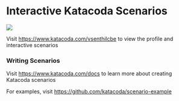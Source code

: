 # Interactive Katacoda Scenarios

[![](http://shields.katacoda.com/katacoda/vsenthilcbe/count.svg)](https://www.katacoda.com/vsenthilcbe "Get your profile on Katacoda.com")

Visit https://www.katacoda.com/vsenthilcbe to view the profile and interactive scenarios

### Writing Scenarios
Visit https://www.katacoda.com/docs to learn more about creating Katacoda scenarios

For examples, visit https://github.com/katacoda/scenario-example
